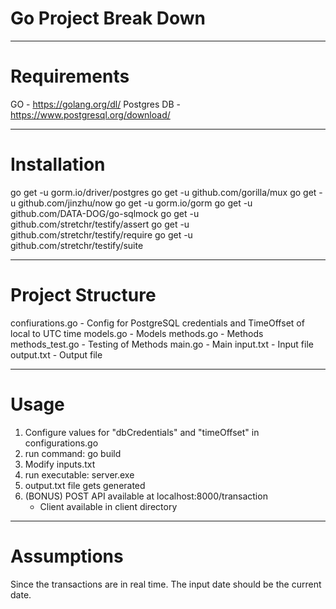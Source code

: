 # Go Project Break Down #

-------------------------------------------------------------------------------------------------------

# Requirements

GO 						- https://golang.org/dl/
Postgres DB 			- https://www.postgresql.org/download/

-------------------------------------------------------------------------------------------------------

# Installation

go get -u gorm.io/driver/postgres
go get -u github.com/gorilla/mux
go get -u github.com/jinzhu/now
go get -u gorm.io/gorm
go get -u github.com/DATA-DOG/go-sqlmock
go get -u github.com/stretchr/testify/assert
go get -u github.com/stretchr/testify/require
go get -u github.com/stretchr/testify/suite

-------------------------------------------------------------------------------------------------------

# Project Structure

confiurations.go 	- Config for PostgreSQL credentials and TimeOffset of local to UTC time
models.go 			- Models
methods.go 			- Methods
methods_test.go 	- Testing of Methods
main.go 			- Main
input.txt 			- Input file
output.txt 			- Output file

-------------------------------------------------------------------------------------------------------

# Usage

1. Configure values for "dbCredentials" and "timeOffset" in configurations.go
2. run command: go build
3. Modify inputs.txt
4. run executable: server.exe
5. output.txt file gets generated
6. (BONUS) POST API available at localhost:8000/transaction
	- Client available in client directory


-------------------------------------------------------------------------------------------------------

# Assumptions

Since the transactions are in real time. The input date should be the current date.


